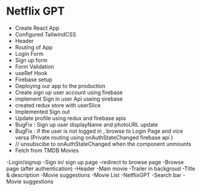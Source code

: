 
# Netflix GPT 

- Create React App
- Configured TailwindCSS
- Header 
- Routing of App 
- Login Form 
- Sign up form 
- Form Validation 
- useRef Hook 
- Firebase setup 
- Deploying our app to the production 
- Create sign up user account using firebase
- implement Sign in user Api useing sirebase
- created redux store with userSlice
- Implemented Sign out 
- Update profile using redux and firebase apis 
- BugFix : Sign up user displayName and photoURL update 
- BugFix : if the user is not logged in , browse to Login Page and vice versa (Private routing using onAuthStateChanged firebase api )
-  // unsubscibe to onAuthStateChanged when the component unmounts  
- Fetch from TMDB Movies 



-Login/signup
   -Sign in/ sign up page 
   -redirect to browse page 
-Browse page (after authentication)
   -Header
   -Main movie 
     -Trailer in backgroud 
     -Title & description 
     -Movie suggestions 
       -Movie List 
-NetflixGPT 
   -Search bar 
   -Movie suggestions 

   